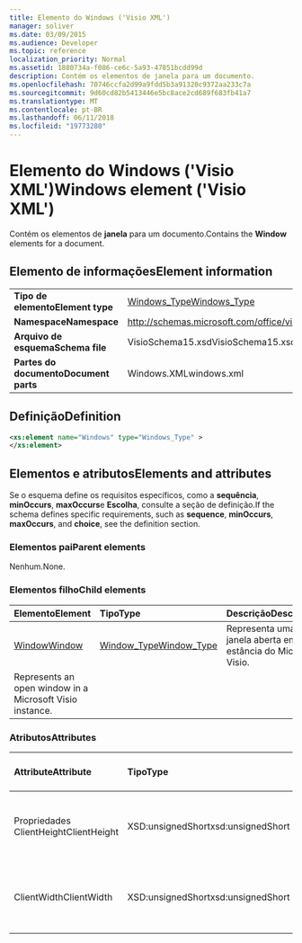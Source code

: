 ```yaml
---
title: Elemento do Windows ('Visio XML')
manager: soliver
ms.date: 03/09/2015
ms.audience: Developer
ms.topic: reference
localization_priority: Normal
ms.assetid: 1880734a-f086-ce6c-5a93-47851bcdd99d
description: Contém os elementos de janela para um documento.
ms.openlocfilehash: 70746ccfa2d99a9fdd5b3a91320c9372aa233c7a
ms.sourcegitcommit: 9d60cd82b5413446e5bc8ace2cd689f683fb41a7
ms.translationtype: MT
ms.contentlocale: pt-BR
ms.lasthandoff: 06/11/2018
ms.locfileid: "19773280"
---
```

# <a name="windows-element-visio-xml"></a><span data-ttu-id="21be7-103">Elemento do Windows ('Visio XML')</span><span class="sxs-lookup"><span data-stu-id="21be7-103">Windows element ('Visio XML')</span></span>

<span data-ttu-id="21be7-104">Contém os elementos de **janela** para um documento.</span><span class="sxs-lookup"><span data-stu-id="21be7-104">Contains the **Window** elements for a document.</span></span> 
  
## <a name="element-information"></a><span data-ttu-id="21be7-105">Elemento de informações</span><span class="sxs-lookup"><span data-stu-id="21be7-105">Element information</span></span>

|||
|:-----|:-----|
|<span data-ttu-id="21be7-106">**Tipo de elemento**</span><span class="sxs-lookup"><span data-stu-id="21be7-106">**Element type**</span></span> <br/> |[<span data-ttu-id="21be7-107">Windows_Type</span><span class="sxs-lookup"><span data-stu-id="21be7-107">Windows_Type</span></span>](windows_type-complextypevisio-xml.md) <br/> |
|<span data-ttu-id="21be7-108">**Namespace**</span><span class="sxs-lookup"><span data-stu-id="21be7-108">**Namespace**</span></span> <br/> |http://schemas.microsoft.com/office/visio/2012/main  <br/> |
|<span data-ttu-id="21be7-109">**Arquivo de esquema**</span><span class="sxs-lookup"><span data-stu-id="21be7-109">**Schema file**</span></span> <br/> |<span data-ttu-id="21be7-110">VisioSchema15.xsd</span><span class="sxs-lookup"><span data-stu-id="21be7-110">VisioSchema15.xsd</span></span>  <br/> |
|<span data-ttu-id="21be7-111">**Partes do documento**</span><span class="sxs-lookup"><span data-stu-id="21be7-111">**Document parts**</span></span> <br/> |<span data-ttu-id="21be7-112">Windows.XML</span><span class="sxs-lookup"><span data-stu-id="21be7-112">windows.xml</span></span>  <br/> |
   
## <a name="definition"></a><span data-ttu-id="21be7-113">Definição</span><span class="sxs-lookup"><span data-stu-id="21be7-113">Definition</span></span>

```XML
<xs:element name="Windows" type="Windows_Type" >
</xs:element>
```

## <a name="elements-and-attributes"></a><span data-ttu-id="21be7-114">Elementos e atributos</span><span class="sxs-lookup"><span data-stu-id="21be7-114">Elements and attributes</span></span>

<span data-ttu-id="21be7-115">Se o esquema define os requisitos específicos, como a **sequência**, **minOccurs**, **maxOccurs**e **Escolha**, consulte a seção de definição.</span><span class="sxs-lookup"><span data-stu-id="21be7-115">If the schema defines specific requirements, such as **sequence**, **minOccurs**, **maxOccurs**, and **choice**, see the definition section.</span></span> 
  
### <a name="parent-elements"></a><span data-ttu-id="21be7-116">Elementos pai</span><span class="sxs-lookup"><span data-stu-id="21be7-116">Parent elements</span></span>

<span data-ttu-id="21be7-117">Nenhum.</span><span class="sxs-lookup"><span data-stu-id="21be7-117">None.</span></span>
  
### <a name="child-elements"></a><span data-ttu-id="21be7-118">Elementos filho</span><span class="sxs-lookup"><span data-stu-id="21be7-118">Child elements</span></span>

|<span data-ttu-id="21be7-119">**Elemento**</span><span class="sxs-lookup"><span data-stu-id="21be7-119">**Element**</span></span>|<span data-ttu-id="21be7-120">**Tipo**</span><span class="sxs-lookup"><span data-stu-id="21be7-120">**Type**</span></span>|<span data-ttu-id="21be7-121">**Descrição**</span><span class="sxs-lookup"><span data-stu-id="21be7-121">**Description**</span></span>|
|:-----|:-----|:-----|
|[<span data-ttu-id="21be7-122">Window</span><span class="sxs-lookup"><span data-stu-id="21be7-122">Window</span></span>](window-element-windows_type-complextypevisio-xml.md) <br/> |[<span data-ttu-id="21be7-123">Window_Type</span><span class="sxs-lookup"><span data-stu-id="21be7-123">Window_Type</span></span>](window_type-complextypevisio-xml.md) <br/> |<span data-ttu-id="21be7-124">Representa uma janela aberta em uma estância do Microsoft Visio.
</span><span class="sxs-lookup"><span data-stu-id="21be7-124">Represents an open window in a Microsoft Visio instance.</span></span>  <br/> |
   
### <a name="attributes"></a><span data-ttu-id="21be7-125">Atributos</span><span class="sxs-lookup"><span data-stu-id="21be7-125">Attributes</span></span>

|<span data-ttu-id="21be7-126">**Attribute**</span><span class="sxs-lookup"><span data-stu-id="21be7-126">**Attribute**</span></span>|<span data-ttu-id="21be7-127">**Tipo**</span><span class="sxs-lookup"><span data-stu-id="21be7-127">**Type**</span></span>|<span data-ttu-id="21be7-128">**Obrigatório**</span><span class="sxs-lookup"><span data-stu-id="21be7-128">**Required**</span></span>|<span data-ttu-id="21be7-129">**Descrição**</span><span class="sxs-lookup"><span data-stu-id="21be7-129">**Description**</span></span>|<span data-ttu-id="21be7-130">**Valores possíveis**</span><span class="sxs-lookup"><span data-stu-id="21be7-130">**Possible values**</span></span>|
|:-----|:-----|:-----|:-----|:-----|
|<span data-ttu-id="21be7-131">Propriedades ClientHeight</span><span class="sxs-lookup"><span data-stu-id="21be7-131">ClientHeight</span></span>  <br/> |<span data-ttu-id="21be7-132">XSD:unsignedShort</span><span class="sxs-lookup"><span data-stu-id="21be7-132">xsd:unsignedShort</span></span>  <br/> |<span data-ttu-id="21be7-133">opcional</span><span class="sxs-lookup"><span data-stu-id="21be7-133">optional</span></span>  <br/> |<span data-ttu-id="21be7-134">Representa a dimensão de altura de uma área de exibição</span><span class="sxs-lookup"><span data-stu-id="21be7-134">Represents the height dimension of a display area</span></span>  <br/> |<span data-ttu-id="21be7-135">Valores do tipo xsd:unsignedShort.</span><span class="sxs-lookup"><span data-stu-id="21be7-135">Values of the xsd:unsignedShort type.</span></span>  <br/> |
|<span data-ttu-id="21be7-136">ClientWidth</span><span class="sxs-lookup"><span data-stu-id="21be7-136">ClientWidth</span></span>  <br/> |<span data-ttu-id="21be7-137">XSD:unsignedShort</span><span class="sxs-lookup"><span data-stu-id="21be7-137">xsd:unsignedShort</span></span>  <br/> |<span data-ttu-id="21be7-138">opcional</span><span class="sxs-lookup"><span data-stu-id="21be7-138">optional</span></span>  <br/> |<span data-ttu-id="21be7-139">Representa a dimensão de largura de uma área de exibição</span><span class="sxs-lookup"><span data-stu-id="21be7-139">Represents the width dimension of a display area</span></span>  <br/> |<span data-ttu-id="21be7-140">Valores do tipo xsd:unsignedShort.</span><span class="sxs-lookup"><span data-stu-id="21be7-140">Values of the xsd:unsignedShort type.</span></span>  <br/> |
   

